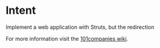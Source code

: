 # Intent
Implement a web application with Struts, but the redirection 

For more information visit the [101companies wiki](http://www.101companies.org).